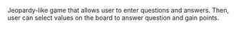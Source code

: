 Jeopardy-like game that allows user to enter questions and answers. Then, user can select values on the board to answer question and gain points.
